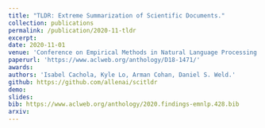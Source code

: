 ```yaml
---
title: "TLDR: Extreme Summarization of Scientific Documents."
collection: publications
permalink: /publication/2020-11-tldr
excerpt: 
date: 2020-11-01
venue: 'Conference on Empirical Methods in Natural Language Processing Findings (EMNLP)'
paperurl: 'https://www.aclweb.org/anthology/D18-1471/'
awards: 
authors: 'Isabel Cachola, Kyle Lo, Arman Cohan, Daniel S. Weld.'
github: https://github.com/allenai/scitldr
demo: 
slides: 
bib: https://www.aclweb.org/anthology/2020.findings-emnlp.428.bib
arxiv:
---
```

